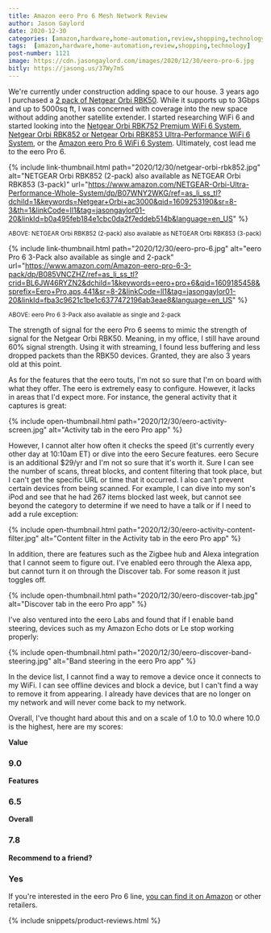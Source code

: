 ```yaml
---
title: Amazon eero Pro 6 Mesh Network Review
author: Jason Gaylord
date: 2020-12-30
categories: [amazon,hardware,home-automation,review,shopping,technology]
tags:  [amazon,hardware,home-automation,review,shopping,technology]
post-number: 1121
image: https://cdn.jasongaylord.com/images/2020/12/30/eero-pro-6.jpg
bitly: https://jasong.us/37Wy7mS
---
```


We're currently under construction adding space to our house. 3 years ago I purchased a [2 pack of Netgear Orbi RBK50](https://www.amazon.com/NETGEAR-Orbi-Ultra-Performance-Whole-System/dp/B01K4CZOBS/ref=as_li_ss_tl?dchild=1&keywords=Netgear+Orbi+ac3000&qid=1609253190&sr=8-3&linkCode=ll1&tag=jasongaylor01-20&linkId=40d0888c92829fecd7376ec8651c166e&language=en_US). While it supports up to 3Gbps and up to 5000sq ft, I was concerned with coverage into the new space without adding another satellite extender. I started researching WiFi 6 and started looking into the [Netgear Orbi RBK752 Premium WiFi 6 System](https://www.amazon.com/NETGEAR-Orbi-Ultra-Performance-Whole-System/dp/B086HJXKJJ/ref=as_li_ss_tl?dchild=1&keywords=Netgear+Orbi+ac3000&qid=1609253190&sr=8-3&th=1&linkCode=ll1&tag=jasongaylor01-20&linkId=b653e6b2a78fb9741225512697628f11&language=en_US), [Netgear Orbi RBK852 or Netgear Orbi RBK853 Ultra-Performance WiFi 6 System](https://www.amazon.com/NETGEAR-Orbi-Ultra-Performance-Whole-System/dp/B07WNY2WKG/ref=as_li_ss_tl?dchild=1&keywords=Netgear+Orbi+ac3000&qid=1609253190&sr=8-3&th=1&linkCode=ll1&tag=jasongaylor01-20&linkId=b0a495feb184e1cbc0da2f7eddeb514b&language=en_US), or the [Amazon eero Pro 6 WiFi 6 System](https://www.amazon.com/Amazon-eero-pro-6-3-pack/dp/B085VNCZHZ/ref=as_li_ss_tl?crid=BL6JW46RYZN2&dchild=1&keywords=eero+pro+6&qid=1609185458&sprefix=Eero+Pro,aps,441&sr=8-2&linkCode=ll1&tag=jasongaylor01-20&linkId=fba3c9621c1be1c6377472196ab3eae8&language=en_US). Ultimately, cost lead me to the eero Pro 6.

{% include link-thumbnail.html path="2020/12/30/netgear-orbi-rbk852.jpg" alt="NETGEAR Orbi RBK852 (2-pack) also available as NETGEAR Orbi RBK853 (3-pack)" url="https://www.amazon.com/NETGEAR-Orbi-Ultra-Performance-Whole-System/dp/B07WNY2WKG/ref=as_li_ss_tl?dchild=1&keywords=Netgear+Orbi+ac3000&qid=1609253190&sr=8-3&th=1&linkCode=ll1&tag=jasongaylor01-20&linkId=b0a495feb184e1cbc0da2f7eddeb514b&language=en_US" %}

<small>ABOVE: NETGEAR Orbi RBK852 (2-pack) also available as NETGEAR Orbi RBK853 (3-pack)</small>

{% include link-thumbnail.html path="2020/12/30/eero-pro-6.jpg" alt="eero Pro 6 3-Pack also available as single and 2-pack" url="https://www.amazon.com/Amazon-eero-pro-6-3-pack/dp/B085VNCZHZ/ref=as_li_ss_tl?crid=BL6JW46RYZN2&dchild=1&keywords=eero+pro+6&qid=1609185458&sprefix=Eero+Pro,aps,441&sr=8-2&linkCode=ll1&tag=jasongaylor01-20&linkId=fba3c9621c1be1c6377472196ab3eae8&language=en_US" %}

<small>ABOVE: eero Pro 6 3-Pack also available as single and 2-pack</small>

The strength of signal for the eero Pro 6 seems to mimic the strength of signal for the Netgear Orbi RBK50. Meaning, in my office, I still have around 60% signal strength. Using it with streaming, I found less buffering and less dropped packets than the RBK50 devices. Granted, they are also 3 years old at this point. 

As for the features that the eero touts, I'm not so sure that I'm on board with what they offer. The eero is extremely easy to configure. However, it lacks in areas that I'd expect more. For instance, the general activity that it captures is great:

{% include open-thumbnail.html path="2020/12/30/eero-activity-screen.jpg" alt="Activity tab in the eero Pro app" %}

However, I cannot alter how often it checks the speed (it's currently every other day at 10:10am ET) or dive into the eero Secure features. eero Secure is an additional $29/yr and I'm not so sure that it's worth it. Sure I can see the number of scans, threat blocks, and content filtering that took place, but I can't get the specific URL or time that it occurred. I also can't prevent certain devices from being scanned. For example, I can dive into my son's iPod and see that he had 267 items blocked last week, but cannot see beyond the category to determine if we need to have a talk or if I need to add a rule exception:

{% include open-thumbnail.html path="2020/12/30/eero-activity-content-filter.jpg" alt="Content filter in the Activity tab  in the eero Pro app" %}

In addition, there are features such as the Zigbee hub and Alexa integration that I cannot seem to figure out. I've enabled eero through the Alexa app, but cannot turn it on through the Discover tab. For some reason it just toggles off. 

{% include open-thumbnail.html path="2020/12/30/eero-discover-tab.jpg" alt="Discover tab in the eero Pro app" %}

I've also ventured into the eero Labs and found that if I enable band steering, devices such as my Amazon Echo dots or Le stop working properly:

{% include open-thumbnail.html path="2020/12/30/eero-discover-band-steering.jpg" alt="Band steering in the eero Pro app" %}

In the device list, I cannot find a way to remove a device once it connects to my WiFi. I can see offline devices and block a device, but I can't find a way to remove it from appearing. I already have devices that are no longer on my network and will never come back to my network.

Overall, I've thought hard about this and on a scale of 1.0 to 10.0 where 10.0 is the highest, here are my scores:

**Value**
### 9.0

**Features**
### 6.5

**Overall**
### 7.8

**Recommend to a friend?**
### Yes

If you're interested in the eero Pro 6 line, [you can find it on Amazon](https://www.amazon.com/Amazon-eero-pro-6-3-pack/dp/B085VNCZHZ/ref=as_li_ss_tl?crid=BL6JW46RYZN2&dchild=1&keywords=eero+pro+6&qid=1609185458&sprefix=Eero+Pro,aps,441&sr=8-2&linkCode=ll1&tag=jasongaylor01-20&linkId=fba3c9621c1be1c6377472196ab3eae8&language=en_US) or other retailers.

{% include snippets/product-reviews.html %}